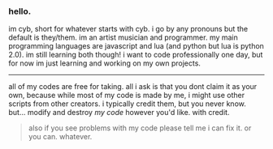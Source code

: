 ### hello.
im cyb, short for whatever starts with cyb. i go by any pronouns but the default is they/them. im an artist musician and programmer. my main programming languages are javascript and lua (and python but lua is python 2.0). im still learning both though! i want to code professionally one day, but for now im just learning and working on my own projects.
___
all of my codes are free for taking. all i ask is that you dont claim it as your own, because while most of my code is made by me, i might use other scripts from other creators. i typically credit them, but you never know.
but... modify and destroy *my code* however you'd like. with credit.

> also if you see problems with my code please tell me i can fix it. or you can. whatever.
